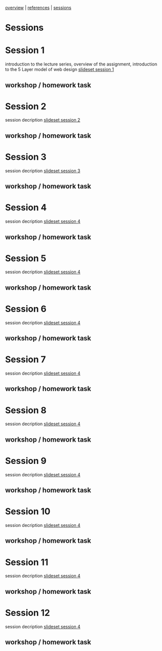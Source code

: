 [overview](README.md) | [references](references.md) | [sessions](sessions.md)

# Sessions

# Session 1
introduction to the lecture series, overview of the assignment, introduction to the 5 Layer model of web design 
[slideset session 1](ID2-WS-24-09-10_IntroLecture%20sml.pdf) 

## workshop / homework task

# Session 2
session decription
[slideset session 2]( ) 

## workshop / homework task

# Session 3
session decription
[slideset session 3]() 

## workshop / homework task

# Session 4
session decription
[slideset session 4]() 

## workshop / homework task

# Session 5
session decription
[slideset session 4]() 

## workshop / homework task

# Session 6
session decription
[slideset session 4]() 

## workshop / homework task

# Session 7
session decription
[slideset session 4]() 

## workshop / homework task

# Session 8
session decription
[slideset session 4]() 

## workshop / homework task

# Session 9
session decription
[slideset session 4]() 

## workshop / homework task

# Session 10
session decription
[slideset session 4]() 

## workshop / homework task

# Session 11
session decription
[slideset session 4]() 

## workshop / homework task

# Session 12
session decription
[slideset session 4]() 

## workshop / homework task
